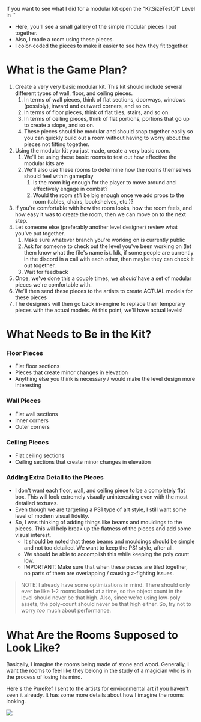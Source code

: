 If you want to see what I did for a modular kit open the "KitSizeTest01" Level in ``
- Here, you'll see a small gallery of the simple modular pieces I put together.
- Also, I made a room using these pieces.
- I color-coded the pieces to make it easier to see how they fit together.

# What is the Game Plan?

1. Create a very very basic modular kit. This kit should include several different types of wall, floor, and ceiling pieces.
	1. In terms of wall pieces, think of flat sections, doorways, windows (possibly), inward and outward corners, and so on.
	2. In terms of floor pieces, think of flat tiles, stairs, and so on.
	3. In terms of ceiling pieces, think of flat portions, portions that go up to create a slope, and so on.
	4. These pieces should be modular and should snap together easily so you can quickly build out a room without having to worry about the pieces not fitting together.
2. Using the modular kit you just made, create a very basic room.
	1. We'll be using these basic rooms to test out how effective the modular kits are
	2. We'll also use these rooms to determine how the rooms themselves should feel within gameplay
		1. Is the room big enough for the player to move around and effectively engage in combat?
		2. Would the room *still* be big enough once we add props to the room (tables, chairs, bookshelves, etc.)?
3. If you're comfortable with how the room looks, how the room feels, and how easy it was to create the room, then we can move on to the next step.
4. Let someone else (preferably another level designer) review what you've put together.
	1. Make sure whatever branch you're working on is currently public
	2. Ask for someone to check out the level you've been working on (let them know what the file's name is). Idk, if some people are currently in the discord in a call with each other, then maybe they can check it out together.
	3. Wait for feedback
5. Once, we've done this a couple times, we *should* have a set of modular pieces we're comfortable with.
6. We'll then send these pieces to the artists to create ACTUAL models for these pieces
7. The designers will then go back in-engine to replace their temporary pieces with the actual models. At this point, we'll have actual levels!

# What Needs to Be in the Kit?

### Floor Pieces
- Flat floor sections
- Pieces that create minor changes in elevation
- Anything else you think is necessary / would make the level design more interesting

### Wall Pieces
- Flat wall sections
- Inner corners
- Outer corners

### Ceiling Pieces
- Flat ceiling sections
- Ceiling sections that create minor changes in elevation

### Adding Extra Detail to the Pieces

- I don't want each floor, wall, and ceiling piece to be a completely flat box. This will look extremely visually uninteresting even with the most detailed textures.
- Even though we are targeting a PS1 type of art style, I still want some level of modern visual fidelity.
- So, I was thinking of adding things like beams and mouldings to the pieces. This will help break up the flatness of the pieces and add some visual interest.
	- It should be noted that these beams and mouldings should be simple and not too detailed. We want to keep the PS1 style, after all.
	- We should be able to accomplish this while keeping the poly count low.
	- IMPORTANT: Make sure that when these pieces are tiled together, no parts of them are overlapping / causing z-fighting issues.

> NOTE: I already have some optimizations in mind. There should only ever be like 1-2 rooms loaded at a time, so the object count in the level should never be that high. Also, since we're using low-poly assets, the poly-count should never be that high either. So, try not to worry *too* much about performance.

# What Are the Rooms Supposed to Look Like?

Basically, I imagine the rooms being made of stone and wood. Generally, I want the rooms to feel like they belong in the study of a magician who is in the process of losing his mind.

Here's the PureRef I sent to the artists for environmental art if you haven't seen it already. It has some more details about how I imagine the rooms looking.

![](<../../../_Meta/Attachments/Pasted image 20250521015148.png>)

